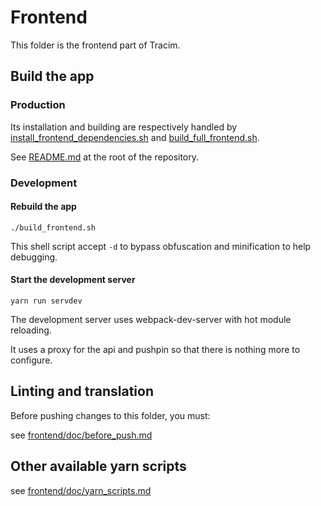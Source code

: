 Frontend
========

This folder is the frontend part of Tracim.

## Build the app

### Production

Its installation and building are respectively handled by [install_frontend_dependencies.sh](../../install_frontend_dependencies.sh) and [build_full_frontend.sh](../../build_full_frontend.sh).

See [README.md](../../README.md) at the root of the repository.


### Development

#### Rebuild the app

    ./build_frontend.sh

This shell script accept `-d` to bypass obfuscation and minification to help debugging.

#### Start the development server

    yarn run servdev

The development server uses webpack-dev-server with hot module reloading.

It uses a proxy for the api and pushpin so that there is nothing more to configure.

## Linting and translation
Before pushing changes to this folder, you must:

see [frontend/doc/before_push.md](../frontend/doc/before_push.md)

## Other available yarn scripts

see [frontend/doc/yarn_scripts.md](../frontend/doc/yarn_scripts.md)
